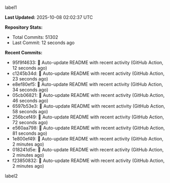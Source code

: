 
label1 
<!-- ACTIVITY_START -->
**Last Updated:** 2025-10-08 02:02:37 UTC

**Repository Stats:**
- Total Commits: 51302
- Last Commit: 12 seconds ago

**Recent Commits:**
- 95f9f4633: 🤖 Auto-update README with recent activity (GitHub Action, 12 seconds ago)
- c1245b34d: 🤖 Auto-update README with recent activity (GitHub Action, 23 seconds ago)
- e8ef80ef5: 🤖 Auto-update README with recent activity (GitHub Action, 34 seconds ago)
- 05cb06821: 🤖 Auto-update README with recent activity (GitHub Action, 46 seconds ago)
- 6597b53e3: 🤖 Auto-update README with recent activity (GitHub Action, 58 seconds ago)
- 256bcef49: 🤖 Auto-update README with recent activity (GitHub Action, 72 seconds ago)
- e560aa798: 🤖 Auto-update README with recent activity (GitHub Action, 81 seconds ago)
- 1e800ef49: 🤖 Auto-update README with recent activity (GitHub Action, 2 minutes ago)
- 018241d5e: 🤖 Auto-update README with recent activity (GitHub Action, 2 minutes ago)
- f23850832: 🤖 Auto-update README with recent activity (GitHub Action, 2 minutes ago)
<!-- ACTIVITY_END -->

label2
